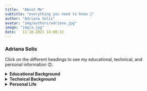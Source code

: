 ```yaml
---
title:  "About Me"
subtitle: "everything you need to know 🦋"
author: "Adriana Solis"
avatar: "img/authors/adriana.jpg"
image: "img/a.jpg"
date:   11-10-2021 14:08:32
---
```


### Adriana Solis

Click on the different headings to see my educational, technical, and personal information 😊.

<details>
<summary><b>Educational Background</b></summary>
I graduated from Spring Hill High School in May 2019. During my time at Spring Hill, I competed in a variety of competitions for Accounting, CX Debate, Marching Band, and Solo and Ensemble. I am currently attending Allegheny College with an expected 2023 year graduation and am pursuing a Bachelor of Science in Computer Science and Economics. During my time at Allegheny, I was able to form a variety of professional and technical skills in relation to the field of computer science and economics. In one of my courses, I was able to add on to my interpersonal professional skills, as I learned more about the framework, introductory timelines, and format of software engineering. I also had the opportunity to work on a department-wide project, GatorMiner.
</details>

<details>
<summary><b>Technical Background</b></summary>
My technical background involves data analysis, debugging, GitHub flow framework, linting, and the implementation of complex programs using Python and Java. I intend to expand on these tools and languages in my future line of work. Given my course and technical background, I am currently looking for positions that are in the field of Software Engineering or Data Analysis.
</details>

<details>
<summary><b>Personal Life</b></summary>
Outside of my life at college, I spend time with friends, drink way too much coffee, and get occasionally attacked by my cat, Frankie. I also currently intern remotely at First Bank of the Lake, a bank in Missouri. This type of work gives me an insight into the mechanisms behind loan processes, data processing, and other professional skills. I am also involved in a variety of clubs on campus, which includes the International Club as their Secretary, Women in Business and Economics as their Social Chair, Allegheny ESports as their Personal Relations Chair, Allegheny Student Government as a Student Proxy, and Wind Symphony as a Performing Ensemble Member.
</details>
